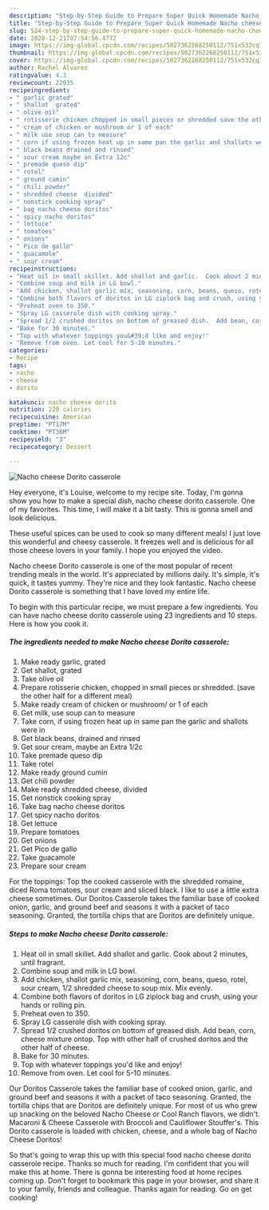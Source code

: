 ```yaml
---
description: "Step-by-Step Guide to Prepare Super Quick Homemade Nacho cheese Dorito casserole"
title: "Step-by-Step Guide to Prepare Super Quick Homemade Nacho cheese Dorito casserole"
slug: 524-step-by-step-guide-to-prepare-super-quick-homemade-nacho-cheese-dorito-casserole
date: 2020-12-21T07:54:56.477Z
image: https://img-global.cpcdn.com/recipes/5027362268250112/751x532cq70/nacho-cheese-dorito-casserole-recipe-main-photo.jpg
thumbnail: https://img-global.cpcdn.com/recipes/5027362268250112/751x532cq70/nacho-cheese-dorito-casserole-recipe-main-photo.jpg
cover: https://img-global.cpcdn.com/recipes/5027362268250112/751x532cq70/nacho-cheese-dorito-casserole-recipe-main-photo.jpg
author: Rachel Alvarez
ratingvalue: 4.3
reviewcount: 22035
recipeingredient:
- " garlic grated"
- " shallot  grated"
- " olive oil"
- " rotisserie chicken chopped in small pieces or shredded save the other half for a different meal"
- " cream of chicken or mushroom or 1 of each"
- " milk use soup can to measure"
- " corn if using frozen heat up in same pan the garlic and shallots were in"
- " black beans drained and rinsed"
- " sour cream maybe an Extra 12c"
- " premade queso dip"
- " rotel"
- " ground cumin"
- " chili powder"
- " shredded cheese  divided"
- " nonstick cooking spray"
- " bag nacho cheese doritos"
- " spicy nacho doritos"
- " lettuce"
- " tomatoes"
- " onions"
- " Pico de gallo"
- " guacamole"
- " sour cream"
recipeinstructions:
- "Heat oil in small skillet. Add shallot and garlic.  Cook about 2 minutes, until fragrant."
- "Combine soup and milk in LG bowl."
- "Add chicken, shallot garlic mix, seasoning, corn, beans, queso, rotel, sour cream, 1/2 shredded cheese to soup mix.  Mix evenly."
- "Combine both flavors of doritos in LG ziplock bag and crush, using your hands or rolling pin."
- "Preheat oven to 350."
- "Spray LG casserole dish with cooking spray."
- "Spread 1/2 crushed doritos on bottom of greased dish.  Add bean, corn, cheese mixture ontop. Top with other half of crushed doritos and the other half of cheese."
- "Bake for 30 minutes."
- "Top with whatever toppings you&#39;d like and enjoy!"
- "Remove from oven. Let cool for 5-10 minutes."
categories:
- Recipe
tags:
- nacho
- cheese
- dorito

katakunci: nacho cheese dorito 
nutrition: 220 calories
recipecuisine: American
preptime: "PT17M"
cooktime: "PT36M"
recipeyield: "3"
recipecategory: Dessert

---
```



![Nacho cheese Dorito casserole](https://img-global.cpcdn.com/recipes/5027362268250112/751x532cq70/nacho-cheese-dorito-casserole-recipe-main-photo.jpg)

Hey everyone, it's Louise, welcome to my recipe site. Today, I'm gonna show you how to make a special dish, nacho cheese dorito casserole. One of my favorites. This time, I will make it a bit tasty. This is gonna smell and look delicious.

These useful spices can be used to cook so many different meals! I just love this wonderful and cheesy casserole. It freezes well and is delicious for all those cheese lovers in your family. I hope you enjoyed the video.

Nacho cheese Dorito casserole is one of the most popular of recent trending meals in the world. It's appreciated by millions daily. It's simple, it's quick, it tastes yummy. They're nice and they look fantastic. Nacho cheese Dorito casserole is something that I have loved my entire life.


To begin with this particular recipe, we must prepare a few ingredients. You can have nacho cheese dorito casserole using 23 ingredients and 10 steps. Here is how you cook it.

<!--inarticleads1-->

##### The ingredients needed to make Nacho cheese Dorito casserole:

1. Make ready  garlic, grated
1. Get  shallot,  grated
1. Take  olive oil
1. Prepare  rotisserie chicken, chopped in small pieces or shredded. (save the other half for a different meal)
1. Make ready  cream of chicken or mushroom/ or 1 of each
1. Get  milk, use soup can to measure
1. Take  corn, if using frozen heat up in same pan the garlic and shallots were in
1. Get  black beans, drained and rinsed
1. Get  sour cream, maybe an Extra 1/2c
1. Take  premade queso dip
1. Take  rotel
1. Make ready  ground cumin
1. Get  chili powder
1. Make ready  shredded cheese,  divided
1. Get  nonstick cooking spray
1. Take  bag nacho cheese doritos
1. Get  spicy nacho doritos
1. Get  lettuce
1. Prepare  tomatoes
1. Get  onions
1. Get  Pico de gallo
1. Take  guacamole
1. Prepare  sour cream


For the toppings: Top the cooked casserole with the shredded romaine, diced Roma tomatoes, sour cream and sliced black. I like to use a little extra cheese sometimes. Our Doritos Casserole takes the familiar base of cooked onion, garlic, and ground beef and seasons it with a packet of taco seasoning. Granted, the tortilla chips that are Doritos are definitely unique. 

<!--inarticleads2-->

##### Steps to make Nacho cheese Dorito casserole:

1. Heat oil in small skillet. Add shallot and garlic.  Cook about 2 minutes, until fragrant.
1. Combine soup and milk in LG bowl.
1. Add chicken, shallot garlic mix, seasoning, corn, beans, queso, rotel, sour cream, 1/2 shredded cheese to soup mix.  Mix evenly.
1. Combine both flavors of doritos in LG ziplock bag and crush, using your hands or rolling pin.
1. Preheat oven to 350.
1. Spray LG casserole dish with cooking spray.
1. Spread 1/2 crushed doritos on bottom of greased dish.  Add bean, corn, cheese mixture ontop. Top with other half of crushed doritos and the other half of cheese.
1. Bake for 30 minutes.
1. Top with whatever toppings you&#39;d like and enjoy!
1. Remove from oven. Let cool for 5-10 minutes.


Our Doritos Casserole takes the familiar base of cooked onion, garlic, and ground beef and seasons it with a packet of taco seasoning. Granted, the tortilla chips that are Doritos are definitely unique. For most of us who grew up snacking on the beloved Nacho Cheese or Cool Ranch flavors, we didn&#39;t. Macaroni &amp; Cheese Casserole with Broccoli and Cauliflower Stouffer&#39;s. This Dorito casserole is loaded with chicken, cheese, and a whole bag of Nacho Cheese Doritos! 

So that's going to wrap this up with this special food nacho cheese dorito casserole recipe. Thanks so much for reading. I'm confident that you will make this at home. There is gonna be interesting food at home recipes coming up. Don't forget to bookmark this page in your browser, and share it to your family, friends and colleague. Thanks again for reading. Go on get cooking!
